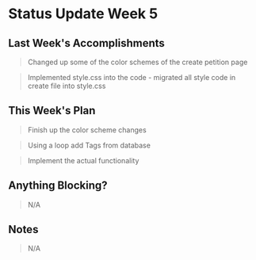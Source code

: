 # Status Update Week 5

## Last Week's Accomplishments

> Changed up some of the color schemes of the create petition page

> Implemented style.css into the code - migrated all style code in create file into style.css


## This Week's Plan

> Finish up the color scheme changes

> Using a loop add Tags from database

> Implement the actual functionality

## Anything Blocking?

> N/A

## Notes

> N/A
